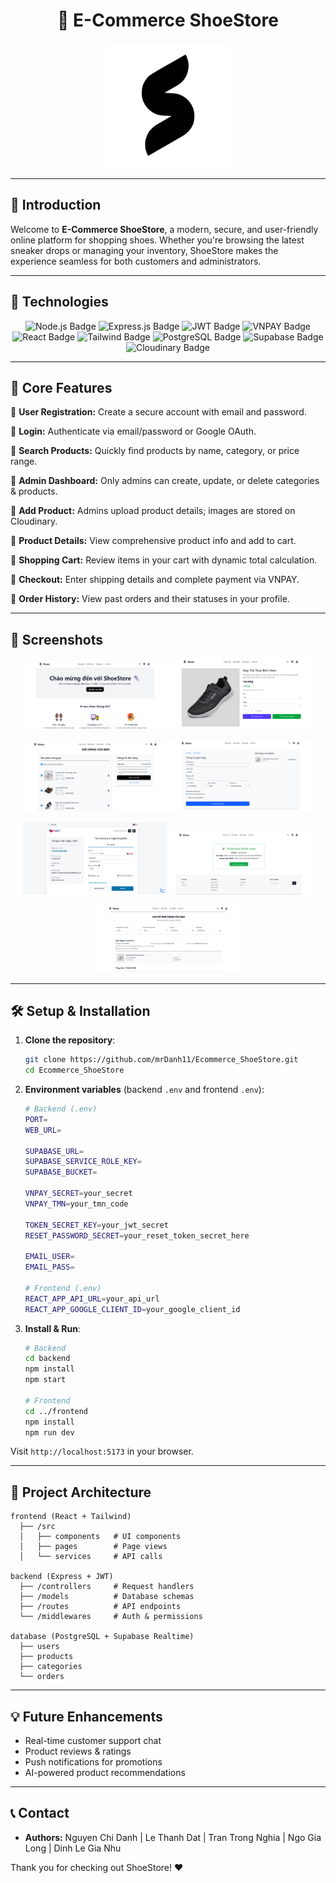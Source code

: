 <h1 align="center">🛒 E-Commerce ShoeStore</h1>

<p align="center">
  <img src="./frontend/src/assets/Shoea-Logo.svg" alt="ShoeStore Logo" width="200" />
</p>

---

## 📖 Introduction

Welcome to **E-Commerce ShoeStore**, a modern, secure, and user-friendly online platform for shopping shoes. Whether you're browsing the latest sneaker drops or managing your inventory, ShoeStore makes the experience seamless for both customers and administrators.

---

## 🚀 Technologies

<p align="center">
  <!-- Backend -->
  <img src="https://img.shields.io/badge/Node.js-339933?style=for-the-badge&logo=node.js&logoColor=white" alt="Node.js Badge" />
  <img src="https://img.shields.io/badge/Express.js-000000?style=for-the-badge&logo=express&logoColor=white" alt="Express.js Badge" />
  <img src="https://img.shields.io/badge/JWT-000000?style=for-the-badge&logo=JSON%20web%20tokens&logoColor=white" alt="JWT Badge" />
  <img src="https://img.shields.io/badge/VNPAY-002e5b?style=for-the-badge&logo=vnpay&logoColor=white" alt="VNPAY Badge" />

  <!-- Frontend -->

  <img src="https://img.shields.io/badge/React-20232A?style=for-the-badge&logo=react&logoColor=61DAFB" alt="React Badge" />
  <img src="https://img.shields.io/badge/Tailwind_CSS-38B2AC?style=for-the-badge&logo=tailwind-css&logoColor=white" alt="Tailwind Badge" />

  <!-- Database -->

  <img src="https://img.shields.io/badge/PostgreSQL-316192?style=for-the-badge&logo=postgresql&logoColor=white" alt="PostgreSQL Badge" />
  <img src="https://img.shields.io/badge/Supabase-3ECF8E?style=for-the-badge&logo=supabase&logoColor=white" alt="Supabase Badge" />

  <!-- Storage -->

  <img src="https://img.shields.io/badge/Cloudinary-002C5F?style=for-the-badge&logo=cloudinary&logoColor=white" alt="Cloudinary Badge" />
</p>

---

## 🔎 Core Features

🔷 **User Registration:** Create a secure account with email and password.

🔷 **Login:** Authenticate via email/password or Google OAuth.

🔷 **Search Products:** Quickly find products by name, category, or price range.

🔷 **Admin Dashboard:** Only admins can create, update, or delete categories & products.

🔷 **Add Product:** Admins upload product details; images are stored on Cloudinary.

🔷 **Product Details:** View comprehensive product info and add to cart.

🔷 **Shopping Cart:** Review items in your cart with dynamic total calculation.

🔷 **Checkout:** Enter shipping details and complete payment via VNPAY.

🔷 **Order History:** View past orders and their statuses in your profile.

---

## 📸 Screenshots

<p align="center">
  <img src="./frontend/src/assets/showReadme/homePage.png" alt="Home Page" width="230" />
  <img src="./frontend/src/assets/showReadme/productDetail.png" alt="Product Detail" width="230" />
</p>
<p align="center">
  <img src="./frontend/src/assets/showReadme/cart.png" alt="Cart" width="230" />
  <img src="./frontend/src/assets/showReadme/checkout.png" alt="Checkout" width="230" />
</p>
<p align="center">
  <img src="./frontend/src/assets/showReadme/vnpayCheckout.png" alt="VNPAY Checkout" width="230" />
  <img src="./frontend/src/assets/showReadme/sucessCheckout.png" alt="Success Checkout" width="230" />
</p>
<p align="center">
  <img src="./frontend/src/assets/showReadme/orderHistory.png" alt="Order History" width="230" />
</p>

---

## 🛠️ Setup & Installation

1. **Clone the repository**:

   ```bash
   git clone https://github.com/mrDanh11/Ecommerce_ShoeStore.git
   cd Ecommerce_ShoeStore
   ```

2. **Environment variables** (backend `.env` and frontend `.env`):

   ```bash
   # Backend (.env)
   PORT=
   WEB_URL=

   SUPABASE_URL=
   SUPABASE_SERVICE_ROLE_KEY=
   SUPABASE_BUCKET=

   VNPAY_SECRET=your_secret
   VNPAY_TMN=your_tmn_code

   TOKEN_SECRET_KEY=your_jwt_secret
   RESET_PASSWORD_SECRET=your_reset_token_secret_here

   EMAIL_USER=
   EMAIL_PASS=

   # Frontend (.env)
   REACT_APP_API_URL=your_api_url
   REACT_APP_GOOGLE_CLIENT_ID=your_google_client_id
   ```

3. **Install & Run**:

   ```bash
   # Backend
   cd backend
   npm install
   npm start

   # Frontend
   cd ../frontend
   npm install
   npm run dev
   ```

Visit `http://localhost:5173` in your browser.

---

## 📐 Project Architecture

```
frontend (React + Tailwind)
  ├── /src
  │   ├── components   # UI components
  │   ├── pages        # Page views
  │   └── services     # API calls

backend (Express + JWT)
  ├── /controllers     # Request handlers
  ├── /models          # Database schemas
  ├── /routes          # API endpoints
  └── /middlewares     # Auth & permissions

database (PostgreSQL + Supabase Realtime)
  ├── users
  ├── products
  ├── categories
  └── orders
```

---

## 💡 Future Enhancements

* Real-time customer support chat
* Product reviews & ratings
* Push notifications for promotions
* AI-powered product recommendations

---

## 📞 Contact

* **Authors:** Nguyen Chi Danh | Le Thanh Dat | Tran Trong Nghia | Ngo Gia Long | Dinh Le Gia Nhu

Thank you for checking out ShoeStore! ❤️
